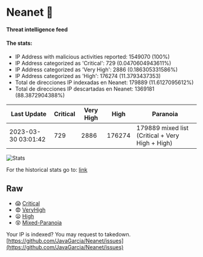 # Neanet :hocho:
#### Threat intelligence feed
#### The stats:

- IP Address with malicious activities reported: 1549070 (100%)
- IP Address categorized as 'Critical':  729 (0.0470604943611%)
- IP Address categorized as 'Very High':  2886 (0.186305331586%)
- IP Address categorized as 'High':  176274 (11.3793437353)
- Total de direcciones IP indexadas en Neanet:  179889 (11.6127095612%)
- Total de direcciones IP descartadas en Neanet:  1369181 (88.3872904388%)

| Last Update | Critical | Very High | High | Paranoia |
| --- | --- | --- | --- | --- |
| 2023-03-30 03:01:42 | 729 | 2886 | 176274 | 179889 mixed list (Critical + Very High + High)|

![Stats](https://docs.google.com/spreadsheets/d/e/2PACX-1vSnaNMIXVabIpDJjufMlzH7poXnshF3mgd8Is1g9ytUEzVsP5my4Trn8f-xkoLLQ38xpL3HtmUexLo6/pubchart?oid=501124687&format=image)

For the historical stats go to: [link](/stats.csv)
## Raw
- :scream: [Critical](https://raw.githubusercontent.com/JavaGarcia/Neanet/master/blacklists/neanet_critical.txt)
- :fearful: [VeryHigh](https://raw.githubusercontent.com/JavaGarcia/Neanet/master/blacklists/neanet_veryHigh.txtt)
- :frowning: [High](https://raw.githubusercontent.com/JavaGarcia/Neanet/master/blacklists/neanet_high.txt)
- :dizzy_face: [Mixed-Paranoia](https://raw.githubusercontent.com/JavaGarcia/Neanet/master/blacklists/neanet_all.txt)


Your IP is indexed? You may request to takedown. [https://github.com/JavaGarcia/Neanet/issues](https://github.com/JavaGarcia/Neanet/issues)















































































































































































































































































































































































































































































































































































































































































































































































































































































































































































































































































































































































































































































































































































































































































































































































































































































































































































































































































































































































































































































































































































































































































































































































































































































































































































































































































































































































































































































































































































































































































































































































































































































































































































































































































































































































































































































































































































































































































































































































































































































































































































































































































































































































































































































































































































































































































































































































































































































































































































































































































































































































































































































































































































































































































































































































































































































































































































































































































































































































































































































































































































































































































































































































































































































































































































































































































































































































































































































































































































































































































































































































































































































































































































































































































































































































































































































































































































































































































































































































































































































































































































































































































































































































































































































































































































































































































































































































































































































































































































































































































































































































































































































































































































































































































































































































































































































































































































































































































































































































































































































































































































































































































































































































































































